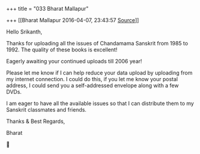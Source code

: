 +++
title = "033 Bharat Mallapur"

+++
[[Bharat Mallapur	2016-04-07, 23:43:57 [Source](https://groups.google.com/g/samskrita/c/lEK5fPdaArI)]]



Hello Srikanth,

  

Thanks for uploading all the issues of Chandamama Sanskrit from 1985 to 1992. The quality of these books is excellent!

Eagerly awaiting your continued uploads till 2006 year!  

  

Please let me know if I can help reduce your data upload by uploading from my internet connection. I could do this, if you let me know your postal address, I could send you a self-addressed envelope along with a few DVDs.

  

I am eager to have all the available issues so that I can distribute them to my Sanskrit classmates and friends.

  

Thanks & Best Regards,

Bharat



